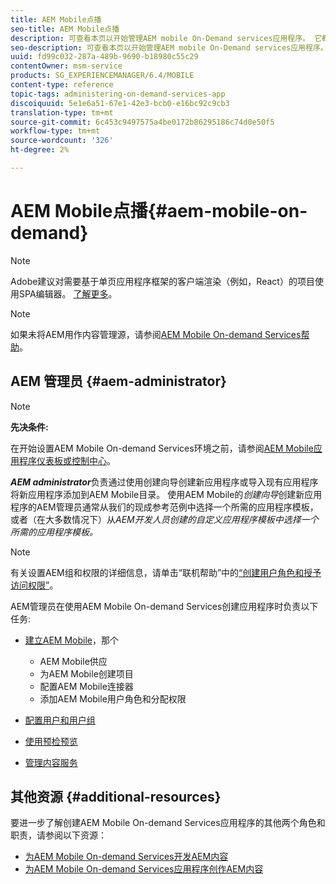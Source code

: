 ```yaml
---
title: AEM Mobile点播
seo-title: AEM Mobile点播
description: 可查看本页以开始管理AEM mobile On-Demand services应用程序。 它概述了AEM管理员在点播服务方面的角色和职责。
seo-description: 可查看本页以开始管理AEM mobile On-Demand services应用程序。 它概述了AEM管理员在点播服务方面的角色和职责。
uuid: fd99c032-287a-489b-9690-b18980c55c29
contentOwner: msm-service
products: SG_EXPERIENCEMANAGER/6.4/MOBILE
content-type: reference
topic-tags: administering-on-demand-services-app
discoiquuid: 5e1e6a51-67e1-42e3-bcb0-e16bc92c9cb3
translation-type: tm+mt
source-git-commit: 6c453c9497575a4be0172b86295186c74d0e50f5
workflow-type: tm+mt
source-wordcount: '326'
ht-degree: 2%

---
```



# AEM Mobile点播{#aem-mobile-on-demand}

>[!NOTE]
>
>Adobe建议对需要基于单页应用程序框架的客户端渲染（例如，React）的项目使用SPA编辑器。 [了解更多](/help/sites-developing/spa-overview.md)。

>[!NOTE]
>
>如果未将AEM用作内容管理源，请参阅[AEM Mobile On-demand Services帮助](https://helpx.adobe.com/digital-publishing-solution/topics.html)。

## AEM 管理员 {#aem-administrator}

>[!NOTE]
>
>**先决条件:**
>
>在开始设置AEM Mobile On-demand Services环境之前，请参阅[AEM Mobile应用程序仪表板或控制中心](/help/mobile/mobile-apps-ondemand-application-dashboard.md)。

***AEM administrator***&#x200B;负责通过使用创建向导创建新应用程序或导入现有应用程序将新应用程序添加到AEM Mobile目录。 使用AEM Mobile的&#x200B;*创建向导*&#x200B;创建新应用程序的AEM管理员通常从我们的现成参考范例中选择一个所需的应用程序模板，或者（在大多数情况下）从&#x200B;*AEM开发人员创建的自定义应用程序模板中选择一个所需的应用程序模板。*

>[!NOTE]
>
>有关设置AEM组和权限的详细信息，请单击“联机帮助”中的[“创建用户角色和授予访问权限”](https://helpx.adobe.com/digital-publishing-solution/help/account-admin-dps.html)。

AEM管理员在使用AEM Mobile On-demand Services创建应用程序时负责以下任务:

* [建立AEM Mobile](/help/mobile/aem-mobile-setup.md)，那个

   * AEM Mobile供应
   * 为AEM Mobile创建项目
   * 配置AEM Mobile连接器
   * 添加AEM Mobile用户角色和分配权限

* [配置用户和用户组](/help/mobile/aem-mobile-configure-users.md)
* [使用预检预览](/help/mobile/aem-mobile-manage-ondemand-services.md)
* [管理内容服务](/help/mobile/developing-content-services.md)

## 其他资源 {#additional-resources}

要进一步了解创建AEM Mobile On-demand Services应用程序的其他两个角色和职责，请参阅以下资源：

* [为AEM Mobile On-demand Services开发AEM内容](/help/mobile/aem-mobile-on-demand.md)
* [为AEM Mobile On-demand Services应用程序创作AEM内容](/help/mobile/mobile-apps-ondemand.md)
